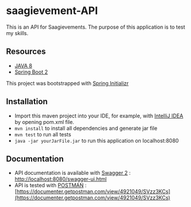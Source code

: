 # saagievement-API
This is an API for Saagievements.
The purpose of this application is to test my skills.

## Resources

* [JAVA 8](https://www.java.com/fr/download/faq/java8.xml)
* [Spring Boot 2](https://spring.io/projects/spring-boot)

This project was bootstrapped with [Spring Initializr](https://start.spring.io/)

## Installation

- Import this maven project into your IDE, for example, with [IntelliJ IDEA](https://www.jetbrains.com/idea/) by opening pom.xml file.
- ```mvn install``` to install all dependencies and generate jar file
- ```mvn test``` to run all tests
- ```java -jar yourJarFile.jar``` to run this application on localhost:8080

## Documentation

- API documentation is available with [Swagger 2](https://swagger.io/) : [http://localhost:8080/swagger-ui.html](http://localhost:8080/swagger-ui.html#/achievement-controller)
- API is tested with [POSTMAN](https://www.getpostman.com/) : [https://documenter.getpostman.com/view/4921049/SVzz3KCs](https://documenter.getpostman.com/view/4921049/SVzz3KCs)

